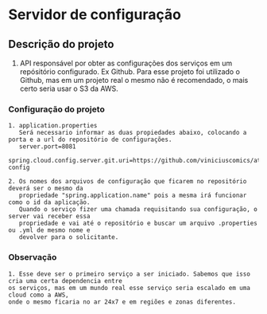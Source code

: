 # Servidor de configuração

## Descrição do projeto
  1. API responsável por obter as configurações dos serviços em um repósitório configurado. Ex Github.
  Para esse projeto foi utilizado o Github, mas em um projeto real o mesmo não é recomendado, o mais 
  certo seria usar o S3 da AWS.
 
### Configuração do projeto
    1. application.properties      
       Será necessario informar as duas propiedades abaixo, colocando a porta e a url do repositório de configurações.
       server.port=8081
       spring.cloud.config.server.git.uri=https://github.com/viniciuscomics/atech-config
    
    2. Os nomes dos arquivos de configuração que ficarem no repositório deverá ser o mesmo da 
       propriedade "spring.application.name" pois a mesma irá funcionar como o id da aplicação.
       Quando o serviço fizer uma chamada requisitando sua configuração, o server vai receber essa
       propriedade e vai até o repositório e buscar um arquivo .properties ou .yml de mesmo nome e 
       devolver para o solicitante.
       
### Observação
    1. Esse deve ser o primeiro serviço a ser iniciado. Sabemos que isso cria uma certa dependencia entre 
    os serviços, mas em um mundo real esse serviço seria escalado em uma cloud como a AWS, 
    onde o mesmo ficaria no ar 24x7 e em regiões e zonas diferentes. 

